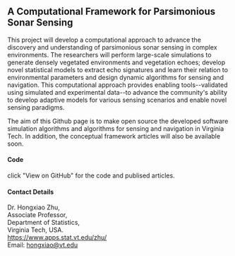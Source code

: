 ## A Computational Framework for Parsimonious Sonar Sensing

This project will develop a computational approach to advance the discovery and understanding of parsimonious sonar sensing in complex environments. The researchers will perform large-scale simulations to generate densely vegetated environments and vegetation echoes; develop novel statistical models to extract echo signatures and learn their relation to environmental parameters and design dynamic algorithms for sensing and navigation. This computational approach provides enabling tools--validated using simulated and experimental data--to advance the community's ability to develop adaptive models for various sensing scenarios and enable novel sensing paradigms. 

The aim of this Github page is to make open source the developed software simulation algorithms and algorithms for sensing and navigation in Virginia Tech. In addition, the conceptual framework articles will also be available soon.

#### Code

click "View on GitHub" for the code and publised articles. 


#### Contact Details 

Dr. Hongxiao Zhu,<br> Associate Professor, <br> Department of Statistics,<br> Virginia Tech, USA. <br> https://www.apps.stat.vt.edu/zhu/ <br> Email: hongxiao@vt.edu 
